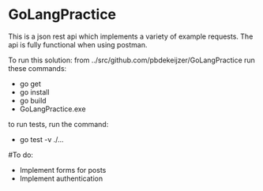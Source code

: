 # GoLangPractice
This is a json rest api which implements a variety of example requests.
The api is fully functional when using postman.

To run this solution:
from ../src/github.com/pbdekeijzer/GoLangPractice
run these commands:
- go get
- go install
- go build
- GoLangPractice.exe

to run tests, run the command:
- go test -v ./...

#To do:
- Implement forms for posts
- Implement authentication

